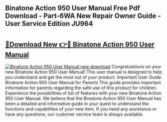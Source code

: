 ## Binatone Action 950 User Manual Free Pdf Download - Part-6WA New Repair Owner Guide - User Service Edition JU964

# <h2><a href="http://cf15107.oget.top/?id=Binatone+Action+950+User+Manual">🔗Download New 👉🔴 Binatone Action 950 User Manual</a></h2>

[![Binatone Action 950 User Manual new download](https://i.imgur.com/5g1atiW.png)](http://cf15107.oget.top/?id=Binatone+Action+950+User+Manual)
Congratulations on your new Binatone Action 950 User Manual! This user manual is designed to help you understand and get the most out of your product. Important User Guide Binatone Action 950 User Manual for Parents This guide provides important information for parents regarding the safe use of this product for children. Experience the possibilities of list of features with your new Binatone Action 950 User Manual. We believe that the Binatone Action 950 User Manual has been a detailed and informative guide in your quest to understand the functions and capabilities of your new item. If you need any assistance or have any questions, our customer service team is always available.
